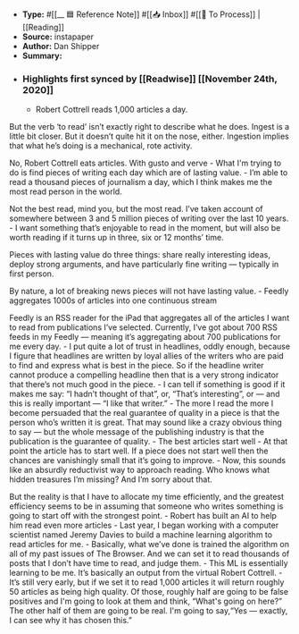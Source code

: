 - **Type:** #[[__ 🟦  Reference Note]] #[[📥 Inbox]] #[[📝 To Process]] | [[Reading]]
- **Source:**  instapaper
- **Author:** Dan Shipper
- **Summary:**
- ### Highlights first synced by [[Readwise]] [[November 24th, 2020]]
    - Robert Cottrell reads 1,000 articles a day.

But the verb ‘to read’ isn’t exactly right to describe what he does. Ingest is a little bit closer. But it doesn’t quite hit it on the nose, either. Ingestion implies that what he’s doing is a mechanical, rote activity.

No, Robert Cottrell eats articles. With gusto and verve 
    - What I'm trying to do is find pieces of writing each day which are of lasting value. 
    - I’m able to read a thousand pieces of journalism a day, which I think makes me the most read person in the world.

Not the best read, mind you, but the most read. I’ve taken account of somewhere between 3 and 5 million pieces of writing over the last 10 years. 
    - I want something that’s enjoyable to read in the moment, but will also be worth reading if it turns up in three, six or 12 months’ time.

Pieces with lasting value do three things: share really interesting ideas, deploy strong arguments, and have particularly fine writing — typically in first person.

By nature, a lot of breaking news pieces will not have lasting value. 
    - Feedly aggregates 1000s of articles into one continuous stream

Feedly is an RSS reader for the iPad that aggregates all of the articles I want to read from publications I’ve selected. Currently, I’ve got about 700 RSS feeds in my Feedly — meaning it’s aggregating about 700 publications for me every day. 
    - I put quite a lot of trust in headlines, oddly enough, because I figure that headlines are written by loyal allies of the writers who are paid to find and express what is best in the piece. So if the headline writer cannot produce a compelling headline then that is a very strong indicator that there’s not much good in the piece. 
    - I can tell if something is good if it makes me say: “I hadn’t thought of that”, or, “That’s interesting”, or — and this is really important — “I like that writer.” 
    - The more I read the more I become persuaded that the real guarantee of quality in a piece is that the person who’s written it is great. That may sound like a crazy obvious thing to say — but the whole message of the publishing industry is that the publication is the guarantee of quality. 
    - The best articles start well 
    - At that point the article has to start well. If a piece does not start well then the chances are vanishingly small that it’s going to improve. 
    - Now, this sounds like an absurdly reductivist way to approach reading. Who knows what hidden treasures I’m missing? And I’m sorry about that.

But the reality is that I have to allocate my time efficiently, and the greatest efficiency seems to be in assuming that someone who writes something is going to start off with the strongest point. 
    - Robert has built an AI to help him read even more articles 
    - Last year, I began working with a computer scientist named Jeremy Davies to build a machine learning algorithm to read articles for me. 
    - Basically, what we’ve done is trained the algorithm on all of my past issues of The Browser. And we can set it to read thousands of posts that I don’t have time to read, and judge them. 
    - This ML is essentially learning to be me. It’s basically an output from the virtual Robert Cottrell. 
    - It’s still very early, but if we set it to read 1,000 articles it will return roughly 50 articles as being high quality. Of those, roughly half are going to be false positives and I'm going to look at them and think, “What's going on here?” The other half of them are going to be real. I'm going to say,“Yes — exactly, I can see why it has chosen this.” 
